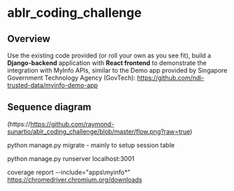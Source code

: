 # ablr_coding_challenge

## Overview

Use the existing code provided (or roll your own as you see fit), build a **Django-backend** application with
**React frontend** to demonstrate the integration with MyInfo APIs, similar to the Demo app provided by 
Singapore Government Technology Agency (GovTech): https://github.com/ndi-trusted-data/myinfo-demo-app

## Sequence diagram

(https://https://github.com/raymond-sunartio/ablr_coding_challenge/blob/master/flow.png?raw=true)

python manage.py migrate - mainly to setup session table

python manage.py runserver localhost:3001

coverage report --include="apps\myinfo\*"
https://chromedriver.chromium.org/downloads